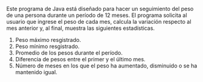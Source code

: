Este programa de Java está diseñado para hacer un seguimiento del peso de una persona durante un período de 12 meses. 
El programa solicita al usuario que ingrese el peso de cada mes, calcula la variación respecto al mes anterior y, al final, muestra las siguientes estadísticas.

  1. Peso máximo resgistrado.
  2. Peso mínimo resgistrado.
  3. Promedio de los pesos durante el período.
  4. Diferencia de pesos entre el primer y el último mes.
  5. Número de meses en los que el peso ha aumentado, disminuido o se ha mantenido igual. 
